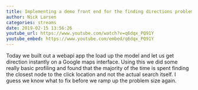 ```yaml
---
title: Implementing a demo front end for the finding directions problem (day 15)
author: Nick Larsen
categories: streams
date: 2019-02-15 13:56:26
youtube_url: https://www.youtube.com/watch?v=q6dqx_PQ91Y
youtube_embed: https://www.youtube.com/embed/q6dqx_PQ91Y
---
```




Today we built out a webapi app the load up the model and let us get direction instantly on a Google maps interface.  Using this we did some really basic profiling and found that the majority of the time is spent finding the closest node to the click location and not the actual search itself.  I guess we know what to fix before we ramp up the problem size again.